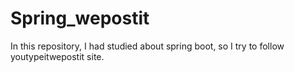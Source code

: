 # Spring_wepostit
In this repository, I had studied about spring boot, so I try to follow youtypeitwepostit site. 
